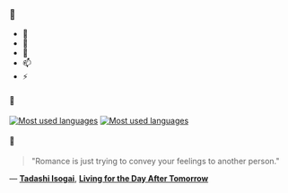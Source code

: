### 👋

- 🔭
- 🌱
- 💬
- 📫
- ⚡

#### 🧏

[![Most used languages](https://github-readme-stats-aynah.vercel.app/api/top-langs/?username=aynh&theme=solarized-dark&langs_count=6&layout=compact&hide_title=true)](https://github.com/anuraghazra/github-readme-stats#gh-dark-mode-only)
[![Most used languages](https://github-readme-stats-aynah.vercel.app/api/top-langs/?username=aynh&theme=solarized-light&langs_count=6&layout=compact&hide_title=true)](https://github.com/anuraghazra/github-readme-stats#gh-light-mode-only)

#### 💬

> "Romance is just trying to convey your feelings to another person."

&mdash; [**Tadashi Isogai**](https://myanimelist.net/character.php?q=Tadashi%20Isogai&cat=character), [**Living for the Day After Tomorrow**](https://myanimelist.net/search/all?q=Living%20for%20the%20Day%20After%20Tomorrow&cat=all)
